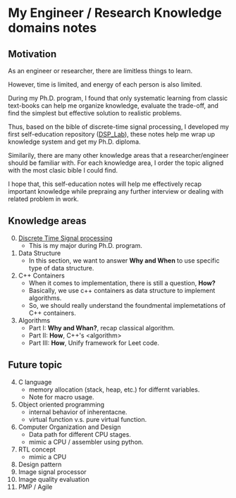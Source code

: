 # My Engineer / Research Knowledge domains notes
## Motivation
As an engineer or researcher, there are limitless things to learn.

However, time is limited, and energy of each person is also limited. 

During my Ph.D. program, I found that only systematic learning from classic text-books can help me organize knowledge, evaluate the trade-off, and find the simplest but effective solution to realistic problems.

Thus, based on the bible of discrete-time signal processing, I developed my first self-education repository ([DSP_Lab](https://github.com/abc1199281/DSP_lab)), these notes help me wrap up knowledge system and get my Ph.D. diploma.

Similarily, there are many other knowledge areas that a researcher/engineer should be familiar with. For each knowledge area, I order the topic aligned with the most clasic bible I could find.

I hope that, this self-education notes will help me effectively recap important knowledge while prepraing any further interview or dealing with related problem in work.

## Knowledge areas 
0. [Discrete Time Signal processing](https://github.com/abc1199281/DSP_lab)
    - This is my major during Ph.D. program.
1. Data Structure
    - In this section, we want to answer **Why and When** to use specific type of data structure.
2. C++ Containers
    - When it comes to implementation, there is still a question, **How?**
    - Basically, we use c++ containers as data structure to implement algorithms. 
    - So, we should really understand the foundmental implemetations of C++ containers.
3. Algorithms
    - Part I: **Why and Whan?**, recap classical algorithm.
    - Part II: **How**, C++'s \<algorithm\>
    - Part III: **How**, Unify framework for Leet code.
## Future topic
4. C language
    - memory allocation (stack, heap, etc.) for differnt variables.
    - Note for macro usage.
5. Object oriented programming    
    - internal behavior of inherentacne.
    - virtual function v.s. pure virtual function.
6. Computer Organization and Design    
    - Data path for different CPU stages.
    - mimic a CPU / assembler using python.
7. RTL concept
    - mimic a CPU    
8. Design pattern
9. Image signal processor
10. Image quality evaluation
11. PMP / Agile
